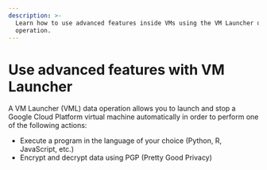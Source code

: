 ```yaml
---
description: >-
  Learn how to use advanced features inside VMs using the VM Launcher data
  operation.
---
```


# Use advanced features with VM Launcher

A VM Launcher \(VML\) data operation allows you to launch and stop a Google Cloud Platform virtual machine automatically in order to perform one of the following actions:

* Execute a program in the language of your choice \(Python, R, JavaScript, etc.\)
* Encrypt and decrypt data using PGP \(Pretty Good Privacy\)





